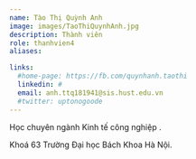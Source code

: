 ```yaml
---
name: Tào Thị Quỳnh Anh
image: images/TaoThiQuynhAnh.jpg
description: Thành viên
role: thanhvien4
aliases:

links:
  #home-page: https://fb.com/quynhanh.taothi
  linkedin: #
  email: anh.ttq181941@sis.hust.edu.vn
  #twitter: uptonogoode
---
```


Học chuyên ngành Kinh tế công nghiệp .

Khoá 63 Trường Đại học Bách Khoa Hà Nội.

